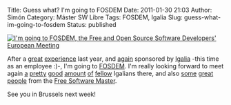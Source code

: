 Title: Guess what? I'm going to FOSDEM
Date: 2011-01-30 21:03
Author: Simón
Category: Máster SW Libre
Tags: FOSDEM, Igalia
Slug: guess-what-im-going-to-fosdem
Status: published

[![I'm going to FOSDEM, the Free and Open Source Software Developers'
European
Meeting](http://www.fosdem.org/promo/going-to)](http://www.fosdem.org)

After a [great]({filename}/master-sw-libre/fosdem-2010-parte-1.md)
[experience]({filename}/master-sw-libre/fosdem-2010-parte-2.md) last
year, and
[again]({filename}/master-sw-libre/fosdem-2010-there-we-go.md)
sponsored by [Igalia](http://www.igalia.com/) -this time as an employee
:)-, I'm going to [FOSDEM](http://fosdem.org/2011/). I'm really looking
forward to meet again
[a](http://blogs.igalia.com/aperez/2011/01/alive-fosdem/)
[pretty](http://www.joaquimrocha.com/2011/01/30/fosdem-2011-and-gnome-foundation/)
[good](http://blogs.free-social.net/elima/2011/01/27/fosdem-yes-me-too/)
[amount](https://guij.emont.org/blog/2011/01/22/fosdem-2/)
[of](http://blogs.igalia.com/mario/2011/01/22/some-updates-on-frogr-0-4-and-myself/)
[fellow](http://www.gnome.org/~csaavedra/news-2011-01.html#D19) Igalians
there, and also [some](http://twitter.com/#!/DrAmor)
[great](http://twitter.com/#!/xulioc)
[people](http://twitter.com/#!/dizquierdo) from the [Free Software
Master](http://www.mastersoftwarelibre.com/).

See you in Brussels next week!
